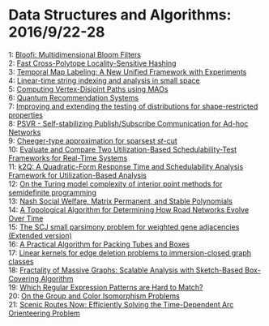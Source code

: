 # Data Structures and Algorithms: 2016/9/22-28  
1: [Bloofi: Multidimensional Bloom Filters](https://doi.org/10.48550/arXiv.1501.01941)  
2: [Fast Cross-Polytope Locality-Sensitive Hashing](https://doi.org/10.48550/arXiv.1602.06922)  
3: [Temporal Map Labeling: A New Unified Framework with Experiments](https://doi.org/10.48550/arXiv.1609.06327)  
4: [Linear-time string indexing and analysis in small space](https://doi.org/10.48550/arXiv.1609.06378)  
5: [Computing Vertex-Disjoint Paths using MAOs](https://doi.org/10.48550/arXiv.1609.06522)  
6: [Quantum Recommendation Systems](https://doi.org/10.48550/arXiv.1603.08675)  
7: [Improving and extending the testing of distributions for  shape-restricted properties](https://doi.org/10.48550/arXiv.1609.06736)  
8: [PSVR - Self-stabilizing Publish/Subscribe Communication for Ad-hoc  Networks](https://doi.org/10.48550/arXiv.1609.06841)  
9: [Cheeger-type approximation for sparsest $st$-cut](https://doi.org/10.48550/arXiv.1410.3889)  
10: [Evaluate and Compare Two Utilization-Based Schedulability-Test  Frameworks for Real-Time Systems](https://doi.org/10.48550/arXiv.1505.02155)  
11: [k2Q: A Quadratic-Form Response Time and Schedulability Analysis  Framework for Utilization-Based Analysis](https://doi.org/10.48550/arXiv.1505.03883)  
12: [On the Turing model complexity of interior point methods for  semidefinite programming](https://doi.org/10.48550/arXiv.1507.03549)  
13: [Nash Social Welfare, Matrix Permanent, and Stable Polynomials](https://doi.org/10.48550/arXiv.1609.07056)  
14: [A Topological Algorithm for Determining How Road Networks Evolve Over  Time](https://doi.org/10.48550/arXiv.1609.07239)  
15: [The SCJ small parsimony problem for weighted gene adjacencies (Extended  version)](https://doi.org/10.48550/arXiv.1603.08819)  
16: [A Practical Algorithm for Packing Tubes and Boxes](https://doi.org/10.48550/arXiv.1609.07676)  
17: [Linear kernels for edge deletion problems to immersion-closed graph  classes](https://doi.org/10.48550/arXiv.1609.07780)  
18: [Fractality of Massive Graphs: Scalable Analysis with Sketch-Based  Box-Covering Algorithm](https://doi.org/10.48550/arXiv.1609.07994)  
19: [Which Regular Expression Patterns are Hard to Match?](https://doi.org/10.48550/arXiv.1511.07070)  
20: [On the Group and Color Isomorphism Problems](https://doi.org/10.48550/arXiv.1609.08253)  
21: [Scenic Routes Now: Efficiently Solving the Time-Dependent Arc  Orienteering Problem](https://doi.org/10.48550/arXiv.1609.08484)  